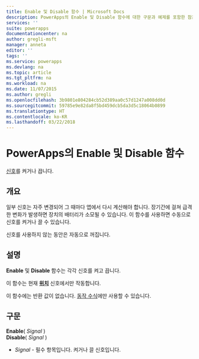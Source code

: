 ```yaml
---
title: Enable 및 Disable 함수 | Microsoft Docs
description: PowerApps의 Enable 및 Disable 함수에 대한 구문과 예제를 포함한 참조 정보
services: ''
suite: powerapps
documentationcenter: na
author: gregli-msft
manager: anneta
editor: ''
tags: ''
ms.service: powerapps
ms.devlang: na
ms.topic: article
ms.tgt_pltfrm: na
ms.workload: na
ms.date: 11/07/2015
ms.author: gregli
ms.openlocfilehash: 3b9801e804284cb52d389aa0c57d1247a008dd0d
ms.sourcegitcommit: 59785e9e82da8f5bd459dcb5da3d5c18064b0899
ms.translationtype: HT
ms.contentlocale: ko-KR
ms.lasthandoff: 03/22/2018
---
```

# <a name="enable-and-disable-functions-in-powerapps"></a>PowerApps의 Enable 및 Disable 함수
[신호](signals.md)를 켜거나 끕니다.

## <a name="overview"></a>개요
일부 신호는 자주 변경되어 그 때마다 앱에서 다시 계산해야 합니다.  장기간에 걸쳐 급격한 변화가 발생하면 장치의 배터리가 소모될 수 있습니다. 이 함수를 사용하면 수동으로 신호를 켜거나 끌 수 있습니다.

신호를 사용하지 않는 동안은 자동으로 꺼집니다.

## <a name="description"></a>설명
**Enable** 및 **Disable** 함수는 각각 신호를 켜고 끕니다.

이 함수는 현재 **[위치](signals.md)** 신호에서만 작동합니다.

이 함수에는 반환 값이 없습니다. [동작 수식](../working-with-formulas-in-depth.md)에만 사용할 수 있습니다.

## <a name="syntax"></a>구문
**Enable**( *Signal* )<br>**Disable**( *Signal* )

* *Signal* - 필수 항목입니다.  켜거나 끌 신호입니다.

